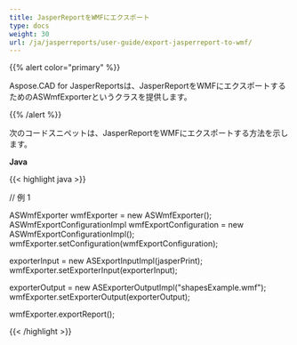 ```yaml
---
title: JasperReportをWMFにエクスポート
type: docs
weight: 30
url: /ja/jasperreports/user-guide/export-jasperreport-to-wmf/
---
```


{{% alert color="primary" %}}

Aspose.CAD for JasperReportsは、JasperReportをWMFにエクスポートするためのASWmfExporterというクラスを提供します。

{{% /alert %}}

次のコードスニペットは、JasperReportをWMFにエクスポートする方法を示します。

**Java**

{{< highlight java >}}

// 例 1

ASWmfExporter wmfExporter = new ASWmfExporter();
ASWmfExportConfigurationImpl wmfExportConfiguration = new ASWmfExportConfigurationImpl();
wmfExporter.setConfiguration(wmfExportConfiguration);

exporterInput = new ASExportInputImpl(jasperPrint);
wmfExporter.setExporterInput(exporterInput);

exporterOutput = new ASExporterOutputImpl("shapesExample.wmf");
wmfExporter.setExporterOutput(exporterOutput);

wmfExporter.exportReport();

{{< /highlight >}}
